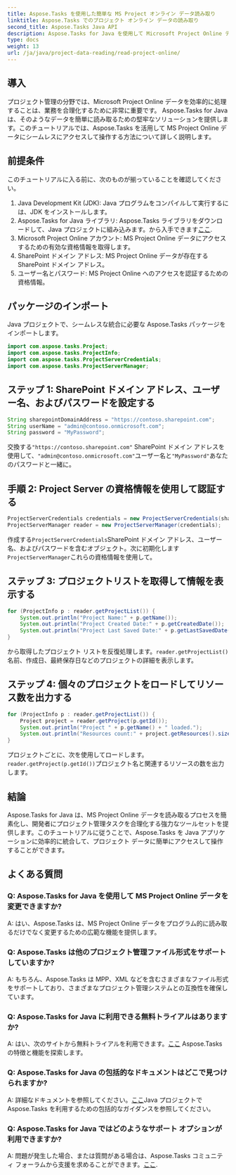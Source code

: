 ```yaml
---
title: Aspose.Tasks を使用した簡単な MS Project オンライン データ読み取り
linktitle: Aspose.Tasks でのプロジェクト オンライン データの読み取り
second_title: Aspose.Tasks Java API
description: Aspose.Tasks for Java を使用して Microsoft Project Online データを簡単に読み取る方法を学びます。プロジェクト管理能力を強化します。
type: docs
weight: 13
url: /ja/java/project-data-reading/read-project-online/
---
```

## 導入
プロジェクト管理の分野では、Microsoft Project Online データを効率的に処理することは、業務を合理化するために非常に重要です。 Aspose.Tasks for Java は、そのようなデータを簡単に読み取るための堅牢なソリューションを提供します。このチュートリアルでは、Aspose.Tasks を活用して MS Project Online データにシームレスにアクセスして操作する方法について詳しく説明します。
## 前提条件
このチュートリアルに入る前に、次のものが揃っていることを確認してください。
1. Java Development Kit (JDK): Java プログラムをコンパイルして実行するには、JDK をインストールします。
2.  Aspose.Tasks for Java ライブラリ: Aspose.Tasks ライブラリをダウンロードして、Java プロジェクトに組み込みます。から入手できます[ここ](https://releases.aspose.com/tasks/java/).
3. Microsoft Project Online アカウント: MS Project Online データにアクセスするための有効な資格情報を取得します。
4. SharePoint ドメイン アドレス: MS Project Online データが存在する SharePoint ドメイン アドレス。
5. ユーザー名とパスワード: MS Project Online へのアクセスを認証するための資格情報。
## パッケージのインポート
Java プロジェクトで、シームレスな統合に必要な Aspose.Tasks パッケージをインポートします。
```java
import com.aspose.tasks.Project;
import com.aspose.tasks.ProjectInfo;
import com.aspose.tasks.ProjectServerCredentials;
import com.aspose.tasks.ProjectServerManager;
```

## ステップ 1: SharePoint ドメイン アドレス、ユーザー名、およびパスワードを設定する
```java
String sharepointDomainAddress = "https://contoso.sharepoint.com";
String userName = "admin@contoso.onmicrosoft.com";
String password = "MyPassword";
```
交換する`"https://contoso.sharepoint.com"` SharePoint ドメイン アドレスを使用して、`"admin@contoso.onmicrosoft.com"`ユーザー名と`"MyPassword"`あなたのパスワードと一緒に。
## 手順 2: Project Server の資格情報を使用して認証する
```java
ProjectServerCredentials credentials = new ProjectServerCredentials(sharepointDomainAddress, userName, password);
ProjectServerManager reader = new ProjectServerManager(credentials);
```
作成する`ProjectServerCredentials`SharePoint ドメイン アドレス、ユーザー名、およびパスワードを含むオブジェクト。次に初期化します`ProjectServerManager`これらの資格情報を使用して。
## ステップ 3: プロジェクトリストを取得して情報を表示する
```java
for (ProjectInfo p : reader.getProjectList()) {
    System.out.println("Project Name:" + p.getName());
    System.out.println("Project Created Date:" + p.getCreatedDate());
    System.out.println("Project Last Saved Date:" + p.getLastSavedDate());
}
```
から取得したプロジェクト リストを反復処理します。`reader.getProjectList()`名前、作成日、最終保存日などのプロジェクトの詳細を表示します。
## ステップ 4: 個々のプロジェクトをロードしてリソース数を出力する
```java
for (ProjectInfo p : reader.getProjectList()) {
    Project project = reader.getProject(p.getId());
    System.out.println("Project " + p.getName() + " loaded.");
    System.out.println("Resources count:" + project.getResources().size());
}
```
プロジェクトごとに、次を使用してロードします。`reader.getProject(p.getId())`プロジェクト名と関連するリソースの数を出力します。

## 結論
Aspose.Tasks for Java は、MS Project Online データを読み取るプロセスを簡素化し、開発者にプロジェクト管理タスクを合理化する強力なツールセットを提供します。このチュートリアルに従うことで、Aspose.Tasks を Java アプリケーションに効率的に統合して、プロジェクト データに簡単にアクセスして操作することができます。
## よくある質問
### Q: Aspose.Tasks for Java を使用して MS Project Online データを変更できますか?
A: はい、Aspose.Tasks は、MS Project Online データをプログラム的に読み取るだけでなく変更するための広範な機能を提供します。
### Q: Aspose.Tasks は他のプロジェクト管理ファイル形式をサポートしていますか?
A: もちろん、Aspose.Tasks は MPP、XML などを含むさまざまなファイル形式をサポートしており、さまざまなプロジェクト管理システムとの互換性を確保しています。
### Q: Aspose.Tasks for Java に利用できる無料トライアルはありますか?
 A: はい、次のサイトから無料トライアルを利用できます。[ここ](https://releases.aspose.com/) Aspose.Tasks の特徴と機能を探索します。
### Q: Aspose.Tasks for Java の包括的なドキュメントはどこで見つけられますか?
 A: 詳細なドキュメントを参照してください。[ここ](https://reference.aspose.com/tasks/java/)Java プロジェクトで Aspose.Tasks を利用するための包括的なガイダンスを参照してください。
### Q: Aspose.Tasks for Java ではどのようなサポート オプションが利用できますか?
 A: 問題が発生した場合、または質問がある場合は、Aspose.Tasks コミュニティ フォーラムから支援を求めることができます。[ここ](https://forum.aspose.com/c/tasks/15).